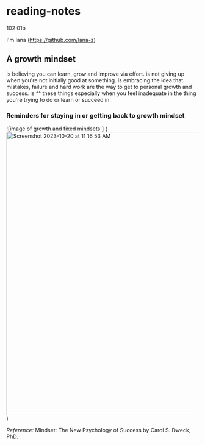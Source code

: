 # reading-notes
102 01b

I'm lana
(https://github.com/lana-z) 

## A growth mindset
is believing you can learn, grow and improve via effort. 
is not giving up when you're not initially good at something. 
is embracing the idea that mistakes, failure and hard work are the way to get to personal growth and success.
is ^^ these things especially when you feel inadequate in the thing you're trying to do or learn or succeed in.

### Reminders for staying in or getting back to growth mindset

![image of growth and fixed mindsets'] 
(<img width="743" alt="Screenshot 2023-10-20 at 11 16 53 AM" src="https://github.com/lana-z/reading-notes/assets/129145633/f61e2638-61fa-4fa9-95b9-34020bf93ba5">)

*Reference:* Mindset: The New Psychology of Success by Carol S. Dweck, PhD.
